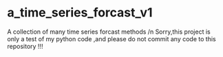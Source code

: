 # a_time_series_forcast_v1
A collection of many time series forcast methods
/n
Sorry,this project is only a test of my python code ,and please do not commit any code to this repository !!!
